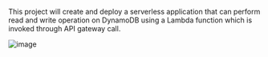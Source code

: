 This project will create and deploy a serverless application that can perform read and write operation on DynamoDB using a Lambda function which is invoked through API gateway call.




![image](https://user-images.githubusercontent.com/59709429/124064935-65a0fc80-d9fb-11eb-9e16-21c9201cca13.png)
